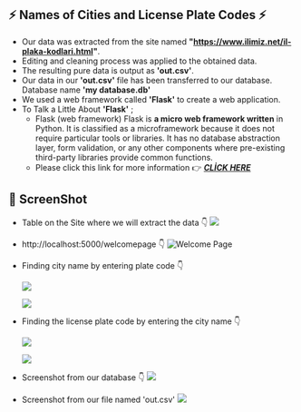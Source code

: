 
## :zap: Names of Cities and License Plate Codes :zap:
* Our data was extracted from the site named **"https://www.ilimiz.net/il-plaka-kodlari.html"**.
* Editing and cleaning process was applied to the obtained data.
* The resulting pure data is output as **'out.csv'**.
* Our data in our **'out.csv'** file has been transferred to our database. Database name **'my database.db'**
* We used a web framework called **'Flask'** to create a web application.
* To Talk a Little About **'Flask'** ; 
  * Flask (web framework) Flask is **a micro web framework written** in Python. It is classified as a microframework because it does not require particular tools or libraries. It has no database abstraction layer, form validation, or any other components where pre-existing third-party libraries provide common functions.
  * Please click this link for more information :point_right: [***CLİCK HERE***](https://flask.palletsprojects.com/en/2.0.x/)
 
## :camera_flash: ScreenShot
* Table on the Site where we will extract the data :point_down:
![](https://github.com/berkay-c/Python_WorkShops/blob/main/PythonWebScraping/NamesofCitiesandLicensePlateCodes/SS/SS1.png?raw=true)

* http://localhost:5000/welcomepage :point_down:
![Welcome Page](https://github.com/berkay-c/Python_WorkShops/blob/main/PythonWebScraping/NamesofCitiesandLicensePlateCodes/SS/SS2.png?raw=true)

* Finding city name by entering plate code :point_down:

  ![](https://github.com/berkay-c/Python_WorkShops/blob/main/PythonWebScraping/NamesofCitiesandLicensePlateCodes/SS/SS12.png?raw=true)
  
  ![](https://github.com/berkay-c/Python_WorkShops/blob/main/PythonWebScraping/NamesofCitiesandLicensePlateCodes/SS/SS13.png?raw=true)

* Finding the license plate code by entering the city name :point_down:

  ![](https://github.com/berkay-c/Python_WorkShops/blob/main/PythonWebScraping/NamesofCitiesandLicensePlateCodes/SS/SS10.png?raw=true)
  
  ![](https://github.com/berkay-c/Python_WorkShops/blob/main/PythonWebScraping/NamesofCitiesandLicensePlateCodes/SS/SS11.png?raw=true)

* Screenshot from our database :point_down:
![](https://github.com/berkay-c/Python_WorkShops/blob/main/PythonWebScraping/NamesofCitiesandLicensePlateCodes/SS/DatabaseSS.png?raw=true)

* Screenshot from our file named 'out.csv'
![](https://github.com/berkay-c/Python_WorkShops/blob/main/PythonWebScraping/NamesofCitiesandLicensePlateCodes/SS/out_csv.png?raw=true)

